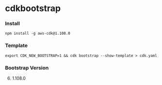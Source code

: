 # cdkbootstrap

### Install

```
npm install -g aws-cdk@1.108.0
```

### Template

```
export CDK_NEW_BOOTSTRAP=1 && cdk bootstrap --show-template > cdk.yaml
```

### Bootstrap Version

6. 1.108.0
